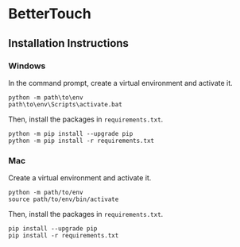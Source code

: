 # BetterTouch

## Installation Instructions

### Windows 

In the command prompt, create a virtual environment and activate it.

```
python -m path\to\env
path\to\env\Scripts\activate.bat
```

Then, install the packages in `requirements.txt`. 

```
python -m pip install --upgrade pip
python -m pip install -r requirements.txt
```

### Mac

Create a virtual environment and activate it.

```
python -m path/to/env
source path/to/env/bin/activate
```

Then, install the packages in `requirements.txt`. 

```
pip install --upgrade pip
pip install -r requirements.txt
```



